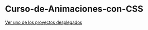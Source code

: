 # Curso-de-Animaciones-con-CSS

[Ver uno de los proyectos desplegados](https://sukushaing.github.io/Curso-de-Animaciones-con-CSS/)
